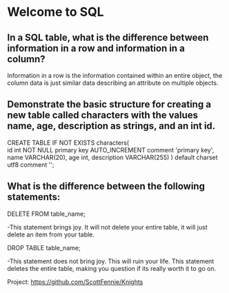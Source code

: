 # Welcome to SQL

## In a SQL table, what is the difference between information in a row and information in a column?

Information in a row is the information contained within an entire object, the column data is just similar data describing an attribute on multiple objects.

## Demonstrate the basic structure for creating a new table called characters with the values name, age, description as strings, and an int id.

CREATE TABLE IF NOT EXISTS characters(  
    id int NOT NULL primary key AUTO_INCREMENT comment 'primary key',
    name VARCHAR(20),
    age int,
    description VARCHAR(255)
) default charset utf8 comment '';

## What is the difference between the following statements:

DELETE FROM table_name;

-This statement brings joy. It will not delete your entire table, it will just delete an item from your table.

DROP TABLE table_name;

-This statement does not bring joy. This will ruin your life. This statement deletes the entire table, making you question if its really worth it to go on.

Project: https://github.com/ScottFennie/Knights